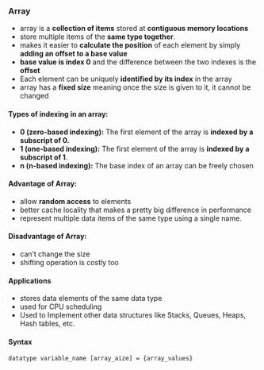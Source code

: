 ### Array

- array is a **collection of items** stored at **contiguous memory locations**
- store multiple items of the **same type together**.
- makes it easier to **calculate the position** of each element by simply **adding an offset to a base value**
- **base value is index 0** and the difference between the two indexes is the **offset**
- Each element can be uniquely **identified by its index** in the array 
- array has a **fixed size** meaning once the size is given to it, it cannot be changed

#### Types of indexing in an array:

- **0 (zero-based indexing):** The first element of the array is **indexed by a subscript of 0.**
- **1 (one-based indexing):** The first element of the array is **indexed by a subscript of 1**.
- **n (n-based indexing):** The base index of an array can be freely chosen

#### Advantage of Array:

- allow **random access** to elements
- better cache locality that makes a pretty big difference in performance
- represent multiple data items of the same type using a single name.

#### Disadvantage of Array:

- can’t change the size
- shifting operation is costly too

#### Applications

- stores data elements of the same data type
- used for CPU scheduling
- Used to Implement other data structures like Stacks, Queues, Heaps, Hash tables, etc.

#### Syntax

```
datatype variable_name [array_aize] = {array_values}
```



